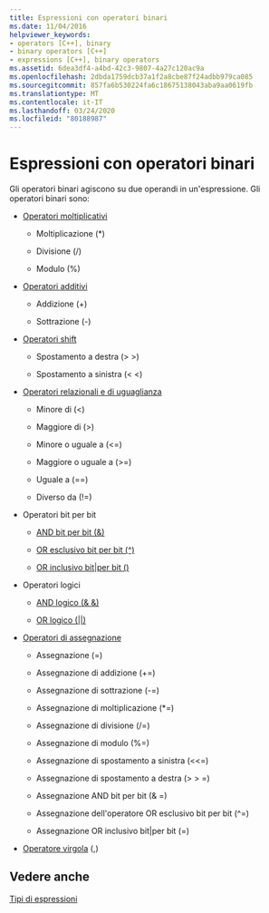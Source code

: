 ```yaml
---
title: Espressioni con operatori binari
ms.date: 11/04/2016
helpviewer_keywords:
- operators [C++], binary
- binary operators [C++]
- expressions [C++], binary operators
ms.assetid: 6dea3df4-a4bd-42c3-9807-4a27c120ac9a
ms.openlocfilehash: 2dbda1759dcb37a1f2a8cbe87f24adbb979ca085
ms.sourcegitcommit: 857fa6b530224fa6c18675138043aba9aa0619fb
ms.translationtype: MT
ms.contentlocale: it-IT
ms.lasthandoff: 03/24/2020
ms.locfileid: "80188987"
---
```

# <a name="expressions-with-binary-operators"></a>Espressioni con operatori binari

Gli operatori binari agiscono su due operandi in un'espressione. Gli operatori binari sono:

- [Operatori moltiplicativi](../cpp/multiplicative-operators-and-the-modulus-operator.md)

   - Moltiplicazione (*)

   - Divisione (/)

   - Modulo (%)

- [Operatori additivi](../cpp/additive-operators-plus-and.md)

   - Addizione (+)

   - Sottrazione (-)

- [Operatori shift](../cpp/left-shift-and-right-shift-operators-input-and-output.md)

   - Spostamento a destra (> >)

   - Spostamento a sinistra (< <)

- [Operatori relazionali e di uguaglianza](../cpp/relational-operators-equal-and-equal.md)

   - Minore di (\<)

   - Maggiore di (>)

   - Minore o uguale a (\<=)

   - Maggiore o uguale a (>=)

   - Uguale a (==)

   - Diverso da (!=)

- Operatori bit per bit

   - [AND bit per bit (&)](../cpp/bitwise-and-operator-amp.md)

   - [OR esclusivo bit per bit (^)](../cpp/bitwise-exclusive-or-operator-hat.md)

   - [OR inclusivo bit&#124;per bit ()](../cpp/bitwise-inclusive-or-operator-pipe.md)

- Operatori logici

   - [AND logico (& &)](../cpp/logical-and-operator-amp-amp.md)

   - [OR logico (&#124;&#124;)](../cpp/logical-or-operator-pipe-pipe.md)

- [Operatori di assegnazione](../cpp/assignment-operators.md)

   - Assegnazione (=)

   - Assegnazione di addizione (+=)

   - Assegnazione di sottrazione (-=)

   - Assegnazione di moltiplicazione (*=)

   - Assegnazione di divisione (/=)

   - Assegnazione di modulo (%=)

   - Assegnazione di spostamento a sinistra (<\<=)

   - Assegnazione di spostamento a destra (> > =)

   - Assegnazione AND bit per bit (& =)

   - Assegnazione dell'operatore OR esclusivo bit per bit (^=)

   - Assegnazione OR inclusivo bit&#124;per bit (=)

- [Operatore virgola](../cpp/comma-operator.md) (,)

## <a name="see-also"></a>Vedere anche

[Tipi di espressioni](../cpp/types-of-expressions.md)
